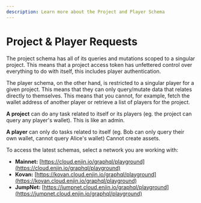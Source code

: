 ```yaml
---
description: Learn more about the Project and Player Schema
---
```


# Project & Player Requests

The project schema has all of its queries and mutations scoped to a singular project. This means that a project access token has unfettered control over everything to do with itself, this includes player authentication.

The player schema, on the other hand, is restricted to a singular player for a given project. This means that they can only query/mutate data that relates directly to themselves. This means that you cannot, for example, fetch the wallet address of another player or retrieve a list of players for the project.

**A project** can do any task related to itself or its players \(eg. the project can query any player's wallet\). This is like an admin.

**A player** can only do tasks related to itself \(eg. Bob can only query their own wallet, cannot query Alice's wallet\) Cannot create assets.

To access the latest schemas, select a network you are working with:

* **Mainnet:** [https://cloud.enjin.io/graphql/playground](https://cloud.enjin.io/graphql/playground)
* **Kovan:** [https://kovan.cloud.enjin.io/graphql/playground](https://kovan.cloud.enjin.io/graphql/playground)
* **JumpNet:** [https://jumpnet.cloud.enjin.io/graphql/playground](https://jumpnet.cloud.enjin.io/graphql/playground)

